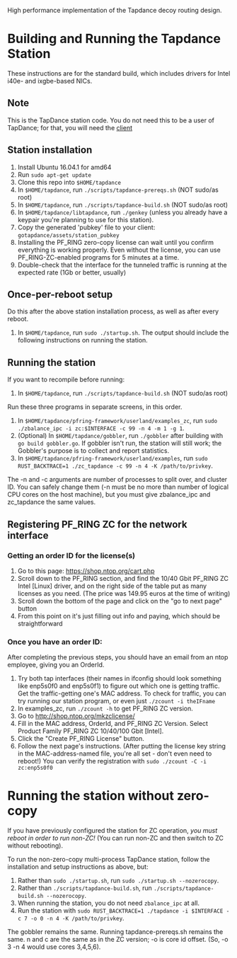High performance implementation of the Tapdance decoy routing design.

# Building and Running the Tapdance Station

These instructions are for the standard build, which includes
drivers for Intel i40e- and ixgbe-based NICs. 

## Note

This is the TapDance station code. You do not need this to be a user
of TapDance; for that, you will need the [client](https://github.com/sergeyfrolov/gotapdance)

## Station installation

 1. Install Ubuntu 16.04.1 for amd64
 1. Run `sudo apt-get update`
 1. Clone this repo into `$HOME/tapdance`
 1. In `$HOME/tapdance`, run `./scripts/tapdance-prereqs.sh` (NOT sudo/as root)
 1. In `$HOME/tapdance`, run `./scripts/tapdance-build.sh` (NOT sudo/as root)
 1. In `$HOME/tapdance/libtapdance`, run `./genkey` (unless you already have
    a keypair you're planning to use for this station).
 1. Copy the generated 'pubkey' file to your client: `gotapdance/assets/station_pubkey`
 1. Installing the PF_RING zero-copy license can wait until you confirm
    everything is working properly. Even without the license, you can use
    PF_RING-ZC-enabled programs for 5 minutes at a time.
 1. Double-check that the interface for the tunneled traffic is running at the expected rate (1Gb or better, usually)

## Once-per-reboot setup

Do this after the above station installation process, as well as after
every reboot.

 1. In `$HOME/tapdance`, run `sudo ./startup.sh`. The output should include
    the following instructions on running the station.

## Running the station

If you want to recompile before running:
 1. In `$HOME/tapdance`, run `./scripts/tapdance-build.sh` (NOT sudo/as root)

Run these three programs in separate screens, in this order.
 1. In `$HOME/tapdance/pfring-framework/userland/examples_zc`, run
    `sudo ./zbalance_ipc -i zc:$INTERFACE -c 99 -n 4 -m 1 -g 1`.
 1. (Optional) In `$HOME/tapdance/gobbler`, run `./gobbler` after building with
    `go build gobbler.go`. If gobbler isn't run, the station will still work;
    the Gobbler's purpose is to collect and report statistics.
 1. In `$HOME/tapdance/pfring-framework/userland/examples`, run
    `sudo RUST_BACKTRACE=1 ./zc_tapdance -c 99 -n 4 -K /path/to/privkey`.

The -n and -c arguments are number of processes to split over, and cluster ID.
You can safely change them (-n must be no more than number of logical CPU
cores on the host machine), but you must give zbalance_ipc and zc_tapdance the
same values.

## Registering PF_RING ZC for the network interface

### Getting an order ID for the license(s)

 1. Go to this page: https://shop.ntop.org/cart.php
 2. Scroll down to the PF_RING section, and find the 10/40 Gbit PF_RING
    ZC Intel [Linux] driver, and on the right side of the table put as
    many licenses as you need.  (The price was 149.95 euros at the time
    of writing)
 3. Scroll down the bottom of the page and click on the "go to next
    page" button
 4. From this point on it's just filling out info and paying, which
    should be straightforward

### Once you have an order ID:

After completing the previous steps, you should have an email from an
ntop employee, giving you an OrderId.

 1. Try both tap interfaces (their names in ifconfig should look something like
    enp5s0f0 and enp5s0f1) to figure out which one is getting traffic. Get the
    traffic-getting one's MAC address. To check for traffic, you can try running
    our station program, or even just `./zcount -i theIFname`
 1. In examples_zc, run `./zcount -h` to get PF_RING ZC version.
 1. Go to http://shop.ntop.org/mkzclicense/
 1. Fill in the MAC address, OrderId, and PF_RING ZC Version.
    Select Product Family PF_RING ZC 10/40/100 Gbit [Intel].
 1. Click the "Create PF_RING License" button.
 1. Follow the next page's instructions. (After putting the license key string
    in the MAC-address-named file, you're all set - don't even need to reboot!)
    You can verify the registration with `sudo ./zcount -C -i zc:enp5s0f0`

# Running the station without zero-copy

If you have previously configured the station for ZC operation, *you must reboot
in order to run non-ZC!* (You can run non-ZC and then switch to ZC without
rebooting).

To run the non-zero-copy multi-process TapDance station, follow the installation
and setup instructions as above, but:

 1. Rather than `sudo ./startup.sh`, run `sudo ./startup.sh --nozerocopy`.
 1. Rather than `./scripts/tapdance-build.sh`, run `./scripts/tapdance-build.sh --nozerocopy`.
 1. When running the station, you do not need `zbalance_ipc` at all.
 1. Run the station with `sudo RUST_BACKTRACE=1 ./tapdance -i $INTERFACE -c 7 -o 0 -n 4 -K /path/to/privkey`.

The gobbler remains the same. Running tapdance-prereqs.sh remains the same.
n and c are the same as in the ZC version; -o is core id offset. (So, -o 3 -n 4
would use cores 3,4,5,6).
